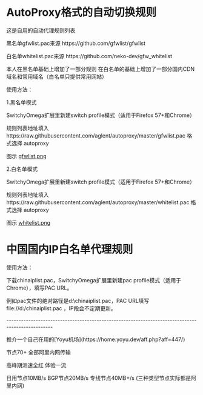 # AutoProxy格式的自动切换规则

<P>这是自用的自动代理规则列表
<p>黑名单gfwlist.pac来源  https://github.com/gfwlist/gfwlist
<p>白名单whitelist.pac来源 https://github.com/neko-dev/gfw_whitelist
<p>本人在黑名单基础上增加了一部分规则 在白名单的基础上增加了一部分国内CDN域名和常用域名（白名单只提供常用网站）
<p></p>
<p>使用方法：
<p>1.黑名单模式
<p>SwitchyOmega扩展里新建switch profile模式（适用于Firefox 57+和Chrome）
<p>规则列表地址填入 https://raw.githubusercontent.com/aglent/autoproxy/master/gfwlist.pac 格式选择 autoproxy
<p>图示 <a href="https://github.com/aglent/autoproxy/blob/master/gfwlist.png">gfwlist.png</a>
<p>2.白名单模式
<p>SwitchyOmega扩展里新建switch profile模式（适用于Firefox 57+和Chrome）
<p>规则列表地址填入 https://raw.githubusercontent.com/aglent/autoproxy/master/whitelist.pac 格式选择 autoproxy
<p>图示 <a href="https://github.com/aglent/autoproxy/blob/master/whitelist.png">whitelist.png</a>
<P></p>

# 中国国内IP白名单代理规则
<p>使用方法：
<p>下载chinaiplist.pac，SwitchyOmega扩展里新建pac profile模式（适用于Chrome），填写PAC URL。
<p>例如pac文件的绝对路径是d:\chinaiplist.pac，PAC URL填写file://d:/chinaiplist.pac ，IP段会不定期更新。
<p></p>
<p>-------------------------------------------------------------------------------------------------
<p>
推介一个自己在用的[Yoyu机场](https://home.yoyu.dev/aff.php?aff=447/)
<p>节点70+ 全部阿里内网传输
<p>高峰期测速全红 体验一流
<p>日用节点10MB/s BGP节点20MB/s 专线节点40MB+/s (三种类型节点实际都是阿里内网)
